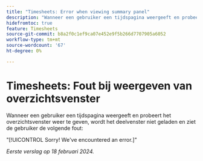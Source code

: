 ```yaml
---
title: "Timesheets: Error when viewing summary panel"
description: "Wanneer een gebruiker een tijdspagina weergeeft en probeert het overzichtsvenster weer te geven, wordt het deelvenster niet geladen en ziet de gebruiker een fout."
hidefromtoc: true
feature: Timesheets
source-git-commit: b8a2f0c1ef9ca07e452e9f5b266d7707905a6052
workflow-type: tm+mt
source-wordcount: '67'
ht-degree: 0%

---
```



# Timesheets: Fout bij weergeven van overzichtsvenster

Wanneer een gebruiker een tijdspagina weergeeft en probeert het overzichtsvenster weer te geven, wordt het deelvenster niet geladen en ziet de gebruiker de volgende fout:

&quot;[!UICONTROL Sorry! We've encountered an error.]&quot;

_Eerste verslag op 18 februari 2024._
